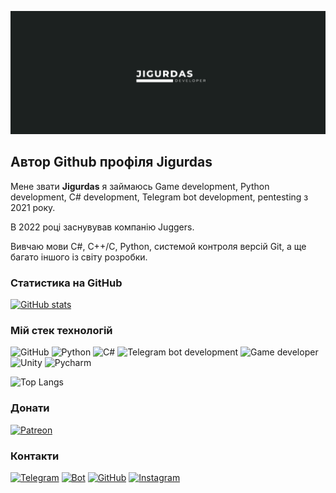 ![Jigurdas](https://github.com/jigurdas/jigurdas/blob/main/images/header.png)

## Автор Github профіля Jigurdas
Мене звати **Jigurdas** я займаюсь Game development, Python development, C# development, Telegram bot development, pentesting з 2021 року.

В 2022 році заснувував компанію Juggers.

Вивчаю мови C#, C++/C, Python, системой контроля версій Git,  а ще багато іншого із світу розробки. 

### Статистика на GitHub
[![GitHub stats](https://github-readme-stats.vercel.app/api?username=jigurdas&layout=compact&theme=dark)](https://github.com/jigurdas/github-readme-stats&layout=compact&theme=dark)

### Мій стек технологій
![GitHub](https://img.shields.io/badge/-GitHub-333?style=for-the-badge&logo=GitHub)
![Python](https://img.shields.io/badge/-Python-333?style=for-the-badge&logo=Python)
![C#](https://img.shields.io/badge/-csharp-333?style=for-the-badge&logo=csharp)
![Telegram bot development](https://img.shields.io/badge/-chatbot-333?style=for-the-badge&logo=chatbot)
![Game developer](https://img.shields.io/badge/-gamedeveloper-333?style=for-the-badge&logo=gamedeveloper)
![Unity](https://img.shields.io/badge/-Unity-333?style=for-the-badge&logo=Unity)
![Pycharm](https://img.shields.io/badge/-pycharm-333?style=for-the-badge&logo=pycharm)

![Top Langs](https://github-readme-stats.vercel.app/api/top-langs/?username=jigurdas&layout=compact&theme=dark)

### Донати
[![Patreon](https://img.shields.io/badge/-patreon-696969?style=for-the-badge)](https://patreon.com/jigurdas) 

### Контакти
[![Telegram](https://img.shields.io/badge/-Telegram-333?style=for-the-badge&logo=telegram&logoColor=27A0D9)](https://t.me/jigurdas)
[![Bot](https://img.shields.io/badge/-Bot-333?style=for-the-badge&logo=chatbot&logoColor=27A0D9)](https://t.me/jigurdasNavigatorBot?start)
[![GitHub](https://img.shields.io/badge/-GitHub-333?style=for-the-badge&logo=GitHub&logoColor=fff)](https://github.com/jigurdas)
[![Instagram](https://img.shields.io/badge/-Instagram-333?style=for-the-badge&logo=instagram&logoColor=B4068E)](https://instagram.com/jigurdas)
